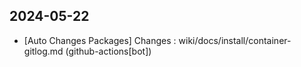
## 2024-05-22
 * [Auto Changes Packages] Changes : wiki/docs/install/container-gitlog.md (github-actions[bot])
